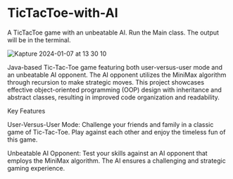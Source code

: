 # TicTacToe-with-AI
A TicTacToe game with an unbeatable AI. Run the Main class. The output will be in the terminal.

![Kapture 2024-01-07 at 13 30 10](https://github.com/kcsheraj/TicTacToe-with-AI/assets/88295555/8bd0717c-01d7-44eb-bf26-309f2553e47e)

Java-based Tic-Tac-Toe game featuring both user-versus-user mode and an unbeatable AI opponent. The AI opponent utilizes the MiniMax algorithm through recursion to make strategic moves. This project showcases effective object-oriented programming (OOP) design with inheritance and abstract classes, resulting in improved code organization and readability.

Key Features

User-Versus-User Mode: Challenge your friends and family in a classic game of Tic-Tac-Toe. Play against each other and enjoy the timeless fun of this game.

Unbeatable AI Opponent: Test your skills against an AI opponent that employs the MiniMax algorithm. The AI ensures a challenging and strategic gaming experience.


